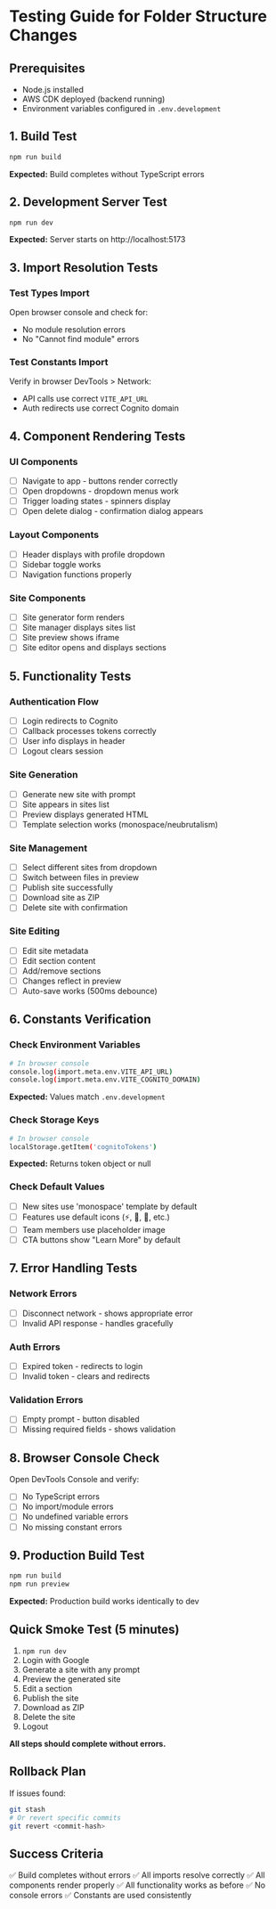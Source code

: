 # Testing Guide for Folder Structure Changes

## Prerequisites
- Node.js installed
- AWS CDK deployed (backend running)
- Environment variables configured in `.env.development`

## 1. Build Test
```bash
npm run build
```
**Expected:** Build completes without TypeScript errors

## 2. Development Server Test
```bash
npm run dev
```
**Expected:** Server starts on http://localhost:5173

## 3. Import Resolution Tests

### Test Types Import
Open browser console and check for:
- No module resolution errors
- No "Cannot find module" errors

### Test Constants Import
Verify in browser DevTools > Network:
- API calls use correct `VITE_API_URL`
- Auth redirects use correct Cognito domain

## 4. Component Rendering Tests

### UI Components
- [ ] Navigate to app - buttons render correctly
- [ ] Open dropdowns - dropdown menus work
- [ ] Trigger loading states - spinners display
- [ ] Open delete dialog - confirmation dialog appears

### Layout Components
- [ ] Header displays with profile dropdown
- [ ] Sidebar toggle works
- [ ] Navigation functions properly

### Site Components
- [ ] Site generator form renders
- [ ] Site manager displays sites list
- [ ] Site preview shows iframe
- [ ] Site editor opens and displays sections

## 5. Functionality Tests

### Authentication Flow
- [ ] Login redirects to Cognito
- [ ] Callback processes tokens correctly
- [ ] User info displays in header
- [ ] Logout clears session

### Site Generation
- [ ] Generate new site with prompt
- [ ] Site appears in sites list
- [ ] Preview displays generated HTML
- [ ] Template selection works (monospace/neubrutalism)

### Site Management
- [ ] Select different sites from dropdown
- [ ] Switch between files in preview
- [ ] Publish site successfully
- [ ] Download site as ZIP
- [ ] Delete site with confirmation

### Site Editing
- [ ] Edit site metadata
- [ ] Edit section content
- [ ] Add/remove sections
- [ ] Changes reflect in preview
- [ ] Auto-save works (500ms debounce)

## 6. Constants Verification

### Check Environment Variables
```bash
# In browser console
console.log(import.meta.env.VITE_API_URL)
console.log(import.meta.env.VITE_COGNITO_DOMAIN)
```
**Expected:** Values match `.env.development`

### Check Storage Keys
```bash
# In browser console
localStorage.getItem('cognitoTokens')
```
**Expected:** Returns token object or null

### Check Default Values
- [ ] New sites use 'monospace' template by default
- [ ] Features use default icons (⚡, 🎨, 📱, etc.)
- [ ] Team members use placeholder image
- [ ] CTA buttons show "Learn More" by default

## 7. Error Handling Tests

### Network Errors
- [ ] Disconnect network - shows appropriate error
- [ ] Invalid API response - handles gracefully

### Auth Errors
- [ ] Expired token - redirects to login
- [ ] Invalid token - clears and redirects

### Validation Errors
- [ ] Empty prompt - button disabled
- [ ] Missing required fields - shows validation

## 8. Browser Console Check
Open DevTools Console and verify:
- [ ] No TypeScript errors
- [ ] No import/module errors
- [ ] No undefined variable errors
- [ ] No missing constant errors

## 9. Production Build Test
```bash
npm run build
npm run preview
```
**Expected:** Production build works identically to dev

## Quick Smoke Test (5 minutes)
1. `npm run dev`
2. Login with Google
3. Generate a site with any prompt
4. Preview the generated site
5. Edit a section
6. Publish the site
7. Download as ZIP
8. Delete the site
9. Logout

**All steps should complete without errors.**

## Rollback Plan
If issues found:
```bash
git stash
# Or revert specific commits
git revert <commit-hash>
```

## Success Criteria
✅ Build completes without errors
✅ All imports resolve correctly
✅ All components render properly
✅ All functionality works as before
✅ No console errors
✅ Constants are used consistently
